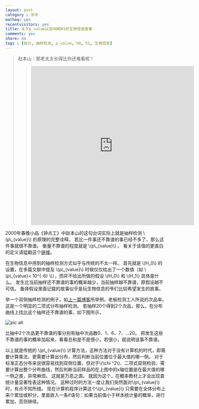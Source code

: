 ```yaml
---
layout: post 
category : 学术 
matheq: yes
recentvisitors: yes
title: 关于p_value以及H0和H1的生物信息故事
comments: yes
share: no
tags : [统计, 抽样检测, p_value, h0, h1, 生物信息]
---
```


> 赵本山：那老太太长得比你还难看呢！
> > <iframe height=498 width=510 src="http://player.youku.com/embed/XOTI5NjkwNzI=" frameborder=0 allowfullscreen></iframe>

2000年春晚小品《钟点工》中赵本山的这句台词实际上就是抽样检测 \\(p\\\_{value}\\) 的原理的完整诠释。 
若比一件事还不靠谱的事已经不多了，那么这件事就很不靠谱。
衡量不靠谱的程度就是 \\(p\\\_{value}\\) 。
看关于该值的更直白的定义请猛戳这个[链接][cos]。

在生物信息中用到的抽样检测方式似乎与传统的不太一样。
首先就是 \\(H\_0\\) 的设置，在多篇文献中提及 \\(p\\\_{value}\\) 时候仅仅给出了一个数值（如 \\(p\\\_{value}< 10^{-6} \\)），而并不给出所做的假设 \\(H\_0\\) 和 \\(H\_1\\) 具体是什么。 
发生比当前抽样还不靠谱的事的概率越少，当前抽样越不靠谱，原假设越不可信。
备择假设里面记载的故事似乎是玩生物信息的爷们比较希望发生的故事。

举一个双侧抽样检测的例子，如[上一篇博客][bionetwork]所举例，老板检测工人所说的次品率。
这是一个明显的二项式分布抽样检测。
若抽样20个得到2个次品，那么，在分布曲线上找比这个抽样还不靠谱的事，如下图所示，

![pic alt](https://2s66lw.blu.livefilestore.com/y2persZierMIHZe6jpxiID91_oZUVjv8CX5TnsHTy9rUfQbzQuarTZwaFNrwepFP-TWkttF1y6Da9iGoL5ZHUNGbtN_dER4Z4FFlCd401D9O0Y/plot_zoom.png "二项式分布曲线, \\(p=0.2\\),样本20")

比抽中2个次品更不靠谱的事分别有抽中次品数0、1、6、7、...20。
把发生这些不靠谱的事的概率加起来，看看总和是不是很小，若很小，就说明该事不靠谱。

以上就是传统的 \\(p\\\_{value}\\) 计算方法，这种方法对于没有计算机的时代，即需要计算乘法，更需要计算出分布，然后判断当前位置位于最大值的哪一侧。
对于标准正态分布来说很容易找到双侧位置，但对于\\(\\chi ^2\\)、二项式双侧检验，需要计算出整个分布曲线，然后判断当前样品的在上图中的x轴位置是在最大值的哪一侧之类，异常麻烦。
这就是万恶之源。
就因为这个，在概率教材上才会出现查统计量显著性表这种情况。
这种过时的方法一度让我们突然面对\\(p\\\_{value}\\)时，有点不知所措。
现在计算机程序计算这个\\(p\\\_{value}\\) 只需要在全体分布上来个累加或积分，里面嵌入一条if语句：如果当前值小于样本统计量的概率，进行累加，否则继续。

[COS]: http://cos.name/2010/11/hypotheses-testing/ 
[bionetwork]: http://yanshuo.name/en/2013/11/bionetwork/ 

